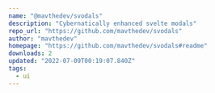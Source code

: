 ```yaml
---
name: "@mavthedev/svodals"
description: "Cybernatically enhanced svelte modals"
repo_url: "https://github.com/mavthedev/svodals"
author: "mavthedev"
homepage: "https://github.com/mavthedev/svodals#readme"
downloads: 2
updated: "2022-07-09T00:19:07.840Z"
tags: 
  - ui
---
```


